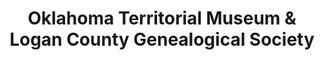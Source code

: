 ---
layout: repo
title: "Oklahoma Territorial Museum & Logan County Genealogical Society"
id: 24845
permalink: repos/24845/
---